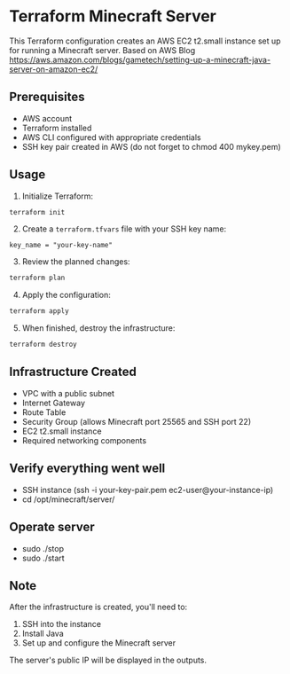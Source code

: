 # Terraform Minecraft Server

This Terraform configuration creates an AWS EC2 t2.small instance set up for running a Minecraft server. Based on AWS Blog https://aws.amazon.com/blogs/gametech/setting-up-a-minecraft-java-server-on-amazon-ec2/

## Prerequisites

- AWS account
- Terraform installed
- AWS CLI configured with appropriate credentials
- SSH key pair created in AWS (do not forget to chmod 400 mykey.pem)

## Usage

1. Initialize Terraform:
```bash
terraform init
```

2. Create a `terraform.tfvars` file with your SSH key name:
```hcl
key_name = "your-key-name"
```

3. Review the planned changes:
```bash
terraform plan
```

4. Apply the configuration:
```bash
terraform apply
```

5. When finished, destroy the infrastructure:
```bash
terraform destroy
```

## Infrastructure Created

- VPC with a public subnet
- Internet Gateway
- Route Table
- Security Group (allows Minecraft port 25565 and SSH port 22)
- EC2 t2.small instance
- Required networking components

## Verify everything went well

- SSH instance (ssh -i your-key-pair.pem ec2-user@your-instance-ip)
- cd /opt/minecraft/server/ 

## Operate server
- sudo ./stop
- sudo ./start


## Note

After the infrastructure is created, you'll need to:
1. SSH into the instance
2. Install Java
3. Set up and configure the Minecraft server

The server's public IP will be displayed in the outputs.